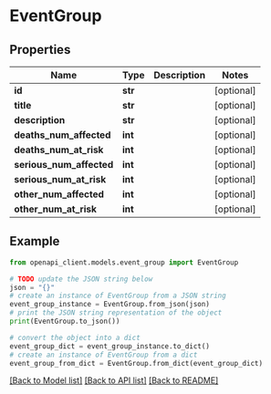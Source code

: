 # EventGroup


## Properties

Name | Type | Description | Notes
------------ | ------------- | ------------- | -------------
**id** | **str** |  | [optional] 
**title** | **str** |  | [optional] 
**description** | **str** |  | [optional] 
**deaths_num_affected** | **int** |  | [optional] 
**deaths_num_at_risk** | **int** |  | [optional] 
**serious_num_affected** | **int** |  | [optional] 
**serious_num_at_risk** | **int** |  | [optional] 
**other_num_affected** | **int** |  | [optional] 
**other_num_at_risk** | **int** |  | [optional] 

## Example

```python
from openapi_client.models.event_group import EventGroup

# TODO update the JSON string below
json = "{}"
# create an instance of EventGroup from a JSON string
event_group_instance = EventGroup.from_json(json)
# print the JSON string representation of the object
print(EventGroup.to_json())

# convert the object into a dict
event_group_dict = event_group_instance.to_dict()
# create an instance of EventGroup from a dict
event_group_from_dict = EventGroup.from_dict(event_group_dict)
```
[[Back to Model list]](../README.md#documentation-for-models) [[Back to API list]](../README.md#documentation-for-api-endpoints) [[Back to README]](../README.md)


